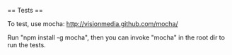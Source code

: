 == Tests ==

To test, use mocha: http://visionmedia.github.com/mocha/

Run "npm install -g mocha", then you can invoke "mocha" in the root dir
to run the tests.

